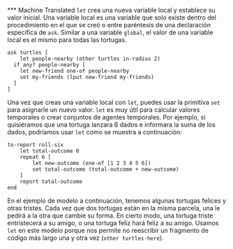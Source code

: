 ﻿*** Machine Translated
`let` crea una nueva variable local y establece su valor inicial. Una variable local es una variable que solo existe dentro del procedimiento en el que se creó o entre paréntesis de una declaración específica de `ask`. Similar a una variable `global`, el valor de una variable local es el mismo para todas las tortugas.



```
ask turtles [
	let people-nearby (other turtles in-radius 2)
  if any? people-nearby [
  	let new-friend one-of people-nearby
  	set my-friends (lput new-friend my-friends)
  ]
]
```



Una vez que creas una variable local con `let`, puedes usar la primitiva `set` para asignarle un nuevo valor. `let` es muy útil para calcular valores temporales o crear conjuntos de agentes temporales. Por ejemplo, si quisiéramos que una tortuga lanzara 6 dados e informara la suma de los dados, podríamos usar `let` como se muestra a continuación:



```
to-report roll-six
	let total-outcome 0
	repeat 6 [
		let new-outcome (one-of [1 2 3 4 5 6])
		set total-outcome (total-outcome + new-outcome)
	]
	report total-outcome
end
```



En el ejemplo de modelo a continuación, tenemos algunas tortugas felices y otras tristes. Cada vez que dos tortugas están en la misma parcela, una le pedirá a la otra que cambie su forma. En cierto modo, una tortuga triste entristecerá a su amigo, o una tortuga feliz hará feliz a su amigo. Usamos `let` en este modelo porque nos permite no reescribir un fragmento de código más largo una y otra vez (`other turtles-here`).